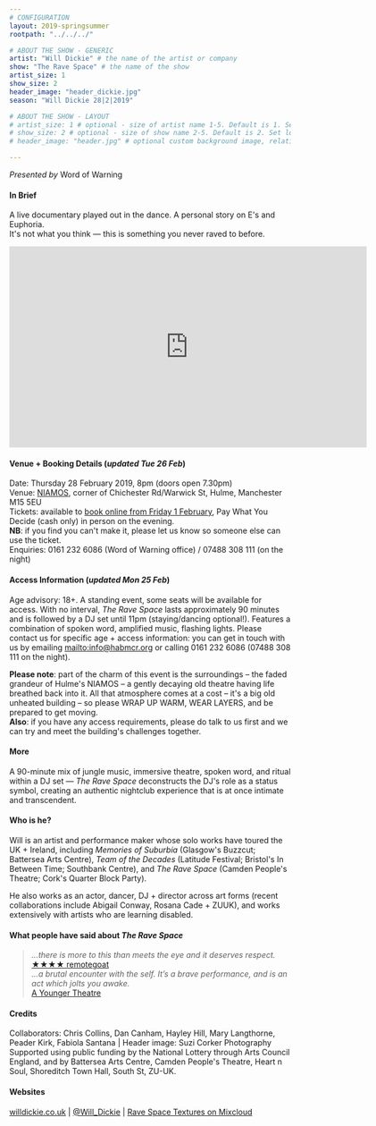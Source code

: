 ```yaml
---
# CONFIGURATION
layout: 2019-springsummer
rootpath: "../../../"

# ABOUT THE SHOW - GENERIC
artist: "Will Dickie" # the name of the artist or company
show: "The Rave Space" # the name of the show
artist_size: 1
show_size: 2
header_image: "header_dickie.jpg"    
season: "Will Dickie 28|2|2019"

# ABOUT THE SHOW - LAYOUT
# artist_size: 1 # optional - size of artist name 1-5. Default is 1. Set longer names to lower values
# show_size: 2 # optional - size of show name 2-5. Default is 2. Set longer names to lower values
# header_image: "header.jpg" # optional custom background image, relative to current page

---
```

*Presented by* Word of Warning       
         
#### In Brief      
A live documentary played out in the dance. A personal story on E's and Euphoria.<br>It's not what you think — this is something you never raved to before.         
           
<iframe src="http://player.vimeo.com/video/286189918" width="640" height="360" frameborder="0" allowfullscreen></iframe>            
         
#### Venue + Booking Details (*updated Tue 26 Feb*)          
Date: Thursday 28 February 2019, 8pm (doors open 7.30pm)        
Venue: <a href="http://www.niamos.space" target="_blank">NIAMOS</a>, corner of Chichester Rd/Warwick St, Hulme, Manchester M15 5EU          
Tickets: available to <a href="http://wegottickets.com/event/462219" target="_blank">book online from Friday 1 February</a>, Pay What You Decide (cash only) in person on the evening.<br>**NB**: if you find you can't make it, please let us know so someone else can use the ticket.             
Enquiries: 0161 232 6086 (Word of Warning office) / 07488 308 111 (on the night)           
          
#### Access Information (*updated Mon 25 Feb*)        
Age advisory: 18+. A standing event, some seats will be available for access. With no interval, *The Rave Space* lasts approximately 90 minutes and is followed by a DJ set until 11pm (staying/dancing optional!). Features a combination of spoken word, amplified music, flashing lights. Please contact us for specific age + access information: you can get in touch with us by emailing <mailto:info@habmcr.org> or calling 0161 232 6086 (07488 308 111 on the night).           
         
**Please note**: part of the charm of this event is the surroundings – the faded grandeur of Hulme's NIAMOS – a gently decaying old theatre having life breathed back into it. All that atmosphere comes at a cost – it's a big old unheated building – so please WRAP UP WARM, WEAR LAYERS, and be prepared to get moving.<br>**Also**: if you have any access requirements, please do talk to us first and we can try and meet the building's challenges together.           
          
#### More         
A 90-minute mix of jungle music, immersive theatre, spoken word, and ritual within a DJ set — *The Rave Space* deconstructs the DJ's role as a status symbol, creating an authentic nightclub experience that is at once intimate and transcendent.
    
         
#### Who is he?        
Will is an artist and performance maker whose solo works have toured the UK + Ireland, including *Memories of Suburbia* (Glasgow's Buzzcut; Battersea Arts Centre), *Team of the Decades* (Latitude Festival; Bristol's In Between Time; Southbank Centre), and *The Rave Space* (Camden People's Theatre; Cork's Quarter Block Party).         
          
He also works as an actor, dancer, DJ + director across art forms (recent collaborations include Abigail Conway, Rosana Cade + ZUUK), and works extensively with artists who are learning disabled.        
         
#### What people have said about *The Rave Space*         
>*…there is more to this than meets the eye and it deserves respect.*<br><a href="http://www.remotegoat.com/uk/review/14140/drumnbass-mash-up-with-personal-overtones/#reviews" target="_blank">★★★★ remotegoat</a><br>*…a brutal encounter with the self. It’s a brave performance, and is an act which jolts you awake.*<br><a href="http://www.ayoungertheatre.com/review-the-rave-space-camden-peoples-theatre" target="_blank">A Younger Theatre</a>       
        
#### Credits          
Collaborators: Chris Collins, Dan Canham, Hayley Hill, Mary Langthorne, Peader Kirk, Fabiola Santana | Header image: Suzi Corker Photography<br>Supported using public funding by the National Lottery through Arts Council England, and by Battersea Arts Centre, Camden People's Theatre, Heart n Soul, Shoreditch Town Hall, South St, ZU-UK.         
         
#### Websites          
<a href="http://willdickie.co.uk/TheRaveSpace" target="_blank">willdickie.co.uk</a> | <a href="http://twitter.com/Will_Dickie" target="_blank">@Will_Dickie</a> | <a href="http://www.mixcloud.com/AlwaysWill/rave-space-textures" target="_blank">Rave Space Textures on Mixcloud</a>

